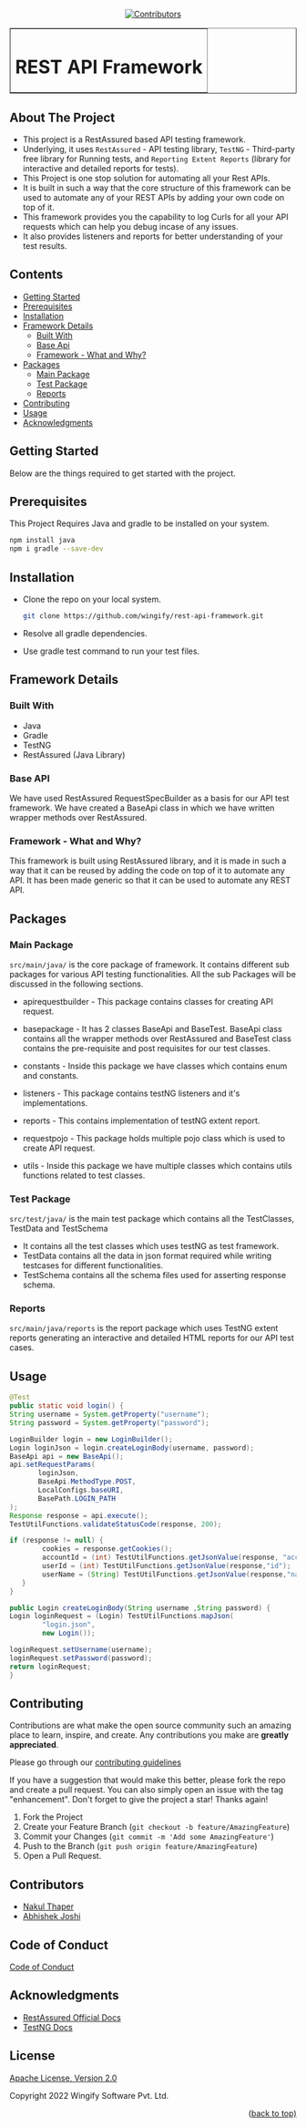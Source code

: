 <div id="top"></div>

<div align="center">

[![Contributors][contributors-shield]][contributors-url]
</div>



<table border="1" align="center"><tr><td><h1>REST API Framework</h1></td></tr></table>


## About The Project

* This project is a RestAssured based API testing framework.
* Underlying, it uses `RestAssured` - API testing library, `TestNG` - Third-party free library for Running tests,
  and `Reporting Extent Reports` (library for interactive and detailed reports for tests).
* This Project is one stop solution for automating all your Rest APIs.
* It is built in such a way that the core structure of this framework can be used to automate any of your REST APIs by adding your own code on top of it.
* This framework provides you the capability to log Curls for all your API requests which can help you debug incase of any issues.
* It also provides listeners and reports for better understanding of your test results.

## Contents

* [Getting Started](#started)
* [Prerequisites](#pre)
* [Installation](#install)
* [Framework Details](#FrameworkDetails)
    * [Built With](#specs)
    * [Base Api](#baseapi)
    * [Framework - What and Why?](#ww)
* [Packages](#package)
    * [Main Package](#mainpackage)
    * [Test Package](#test)
    * [Reports](#reports)
* [Contributing](#Contributing)
* [Usage](#example)
* [Acknowledgments](#acknowledgments)


<!-- GETTING STARTED -->
## Getting Started<a name="started"></a>

Below are the things required to get started with the project.



## Prerequisites<a name="pre"></a>

This Project Requires Java and gradle to be installed on your system.
  ```sh
  npm install java
  npm i gradle --save-dev
  ```


## Installation<a name="install"></a>

* Clone the repo on your local system.<br />

  ```sh
  git clone https://github.com/wingify/rest-api-framework.git
  ```


* Resolve all gradle dependencies.
* Use gradle test command to run your test files.


## Framework Details<a name="FrameworkDetails"></a>
### Built With<a name="specs"></a>
- Java
- Gradle
- TestNG
- RestAssured (Java Library)


### Base API<a name="baseapi"></a>

We have used RestAssured RequestSpecBuilder as a basis for our API test framework. We have created a BaseApi class in which we have written wrapper methods over RestAssured.



### Framework - What and Why?<a name="ww"></a>
This framework is built using RestAssured library, and it is made in such a way that it can be reused by adding the code on top of it to automate any API. It has been made generic so that it can be used to automate any REST API.



## Packages<a name="package"></a>

### Main Package<a name="mainpackage"></a>

`src/main/java/` is the core package of framework. It contains different sub packages for various API testing functionalities. All the sub Packages will be discussed in the following sections.
* apirequestbuilder -
  This package contains classes for creating API request.

* basepackage -
  It has 2 classes BaseApi and BaseTest. BaseApi class contains all the wrapper methods over RestAssured and BaseTest class contains the pre-requisite and post requisites for our test classes.

* constants -
  Inside this package we have classes which contains enum and constants.

* listeners -
  This package contains testNG listeners and it's implementations.

* reports -
  This contains implementation of testNG extent report.

* requestpojo -
  This package holds multiple pojo class which is used to create API request.

* utils -
  Inside this package we have multiple classes which contains utils functions related to test classes.


### Test Package<a name="test"></a>

`src/test/java/` is the main test package which contains all the TestClasses, TestData and TestSchema
* It contains all the test classes which uses testNG as test framework.
* TestData contains all the data in json format required while writing testcases for different functionalities.
* TestSchema contains all the schema files used for asserting response schema.


### Reports<a name="reports"></a>

`src/main/java/reports` is the report package which uses TestNG extent reports generating an interactive and detailed HTML reports for our API test cases.

## Usage<a name="example"></a>

```java
@Test
public static void login() {
String username = System.getProperty("username");
String password = System.getProperty("password");

LoginBuilder login = new LoginBuilder();
Login loginJson = login.createLoginBody(username, password);
BaseApi api = new BaseApi();
api.setRequestParams(
       loginJson,
       BaseApi.MethodType.POST,
       LocalConfigs.baseURI,
       BasePath.LOGIN_PATH
);
Response response = api.execute();
TestUtilFunctions.validateStatusCode(response, 200);

if (response != null) {
        cookies = response.getCookies();
        accountId = (int) TestUtilFunctions.getJsonValue(response, "accountId");
        userId = (int) TestUtilFunctions.getJsonValue(response,"id");
        userName = (String) TestUtilFunctions.getJsonValue(response,"name");
   }
}
```

```java
public Login createLoginBody(String username ,String password) {
Login loginRequest = (Login) TestUtilFunctions.mapJson(
        "login.json",
        new Login());

loginRequest.setUsername(username);
loginRequest.setPassword(password);
return loginRequest;
}
```


<!-- CONTRIBUTING -->
## Contributing<a name="Contributing"></a>

Contributions are what make the open source community such an amazing place to learn, inspire, and create. Any contributions you make are **greatly appreciated**.

Please go through our [contributing guidelines](https://github.com/wingify/rest-api-framework/blob/master/CONTRIBUTING.md)

If you have a suggestion that would make this better, please fork the repo and create a pull request. You can also simply open an issue with the tag "enhancement".
Don't forget to give the project a star! Thanks again!

1. Fork the Project
2. Create your Feature Branch (`git checkout -b feature/AmazingFeature`)
3. Commit your Changes (`git commit -m 'Add some AmazingFeature'`)
4. Push to the Branch (`git push origin feature/AmazingFeature`)
5. Open a Pull Request.

## Contributors

- [Nakul Thaper](https://github.com/NAKULT)
- [Abhishek Joshi](https://github.com/Abhi591)

## Code of Conduct

[Code of Conduct](https://github.com/wingify/rest-api-framework/blob/master/CODE_OF_CONDUCT.md)

## Acknowledgments<a name="acknowledgments"></a>

* [RestAssured Official Docs](https://rest-assured.io/)
* [TestNG Docs](https://testng.org/doc/)

## License

[Apache License, Version 2.0](https://github.com/wingify/rest-api-framework/blob/master/LICENSE)

Copyright 2022 Wingify Software Pvt. Ltd.

<!-- MARKDOWN LINKS & IMAGES -->
<!-- https://www.markdownguide.org/basic-syntax/#reference-style-links -->
[contributors-shield]: https://img.shields.io/github/contributors/wingify/rest-api-framework.svg?style=for-the-badge
[contributors-url]: https://github.com/wingify/rest-api-framework/contributors
<p align="right">(<a href="#top">back to top)</a></p>
